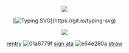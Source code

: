 <div align="center">
  
  ![](https://komarev.com/ghpvc/?username=devimccallion&label=Page+Views&color=1f9400) 

  [![Typing SVG](https://readme-typing-svg.demolab.com?font=Fira+Code&pause=1000&color=1F9400&center=true&width=435&lines=I+have+an+adventure+to+get+on+with!)](https://git.io/typing-svg)
  
![](https://i.postimg.cc/bN63kQ9V/IMG-7782.gif)

[rentry](https://rentry.co/golgothas) ![01a6779f](https://github.com/user-attachments/assets/4959edd4-d7d0-4390-a4c1-e15eb6056fe4) [sign ata](https://007n7.atabook.org) ![e64e280a](https://github.com/user-attachments/assets/545a3092-932b-4a03-827f-2d831db65478) [straw](https://cojum.straw.page)
</div>
